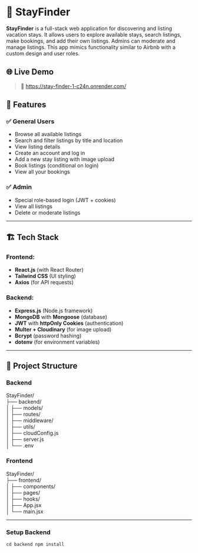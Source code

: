 # 🏡 StayFinder

**StayFinder** is a full-stack web application for discovering and listing vacation stays. It allows users to explore available stays, search listings, make bookings, and add their own listings. Admins can moderate and manage listings. This app mimics functionality similar to Airbnb with a custom design and user roles.

## 🌐 Live Demo

> 🔗 https://stay-finder-1-c24n.onrender.com/


## 🔧 Features

### ✅ General Users
- Browse all available listings
- Search and filter listings by title and location
- View listing details
- Create an account and log in
- Add a new stay listing with image upload
- Book listings (conditional on login)
- View all your bookings

### ✅ Admin
- Special role-based login (JWT + cookies)
- View all listings
- Delete or moderate listings

---

## 🏗️ Tech Stack

### Frontend:
- **React.js** (with React Router)
- **Tailwind CSS** (UI styling)
- **Axios** (for API requests)

### Backend:
- **Express.js** (Node.js framework)
- **MongoDB** with **Mongoose** (database)
- **JWT** with **httpOnly Cookies** (authentication)
- **Multer + Cloudinary** (for image upload)
- **Bcrypt** (password hashing)
- **dotenv** (for environment variables)

---

## 📁 Project Structure

### Backend
StayFinder/<br>
├── backend/<br>
│ ├── models/<br>
│ ├── routes/<br>
│ ├── middleware/<br>
│ ├── utils/<br>
│ ├── cloudConfig.js<br>
│ ├── server.js<br>
│ └── .env<br>


### Frontend

StayFinder/<br>
├── frontend/<br>
│ ├── components/<br>
│ ├── pages/<br>
│ ├── hooks/<br>
│ ├── App.jsx<br>
│ └── main.jsx<br>

---

### Setup Backend

`cd backend
npm install`





